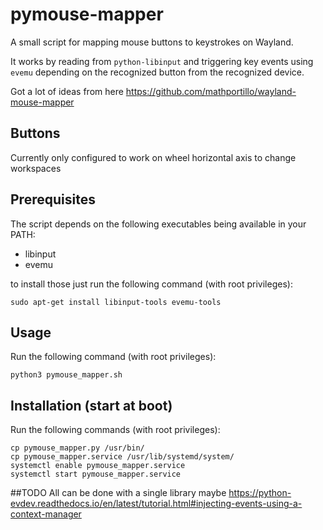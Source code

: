 # pymouse-mapper
A small script for mapping mouse buttons to keystrokes on Wayland.

It works by reading from `python-libinput` and triggering key events using `evemu`
depending on the recognized button from the recognized device.

Got a lot of ideas from here https://github.com/mathportillo/wayland-mouse-mapper

## Buttons
Currently only configured to work on wheel horizontal axis to change workspaces

## Prerequisites
The script depends on the following executables being available in your PATH:
- libinput
- evemu

to install those just run the following command (with root privileges):
```
sudo apt-get install libinput-tools evemu-tools
```

## Usage
Run the following command (with root privileges):
```
python3 pymouse_mapper.sh
```

## Installation (start at boot)
Run the following commands (with root privileges):

```
cp pymouse_mapper.py /usr/bin/
cp pymouse_mapper.service /usr/lib/systemd/system/
systemctl enable pymouse_mapper.service
systemctl start pymouse_mapper.service
```

##TODO
All can be done with a single library maybe
https://python-evdev.readthedocs.io/en/latest/tutorial.html#injecting-events-using-a-context-manager